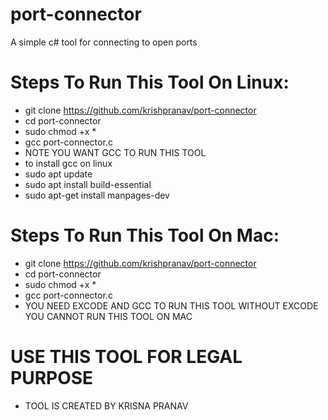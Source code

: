# port-connector
A simple c# tool for connecting to open ports

# Steps To Run This Tool On Linux:
- git clone https://github.com/krishpranav/port-connector
- cd port-connector
- sudo chmod +x *
- gcc port-connector.c
- NOTE YOU WANT GCC TO RUN THIS TOOL
- to install gcc on linux
- sudo apt update
- sudo apt install build-essential
- sudo apt-get install manpages-dev

# Steps To Run This Tool On Mac:
- git clone https://github.com/krishpranav/port-connector
- cd port-connector
- sudo chmod +x *
- gcc port-connector.c
- YOU NEED EXCODE AND GCC TO RUN THIS TOOL WITHOUT EXCODE YOU CANNOT RUN THIS TOOL ON MAC

# USE THIS TOOL FOR LEGAL PURPOSE
- TOOL IS CREATED BY KRISNA PRANAV
